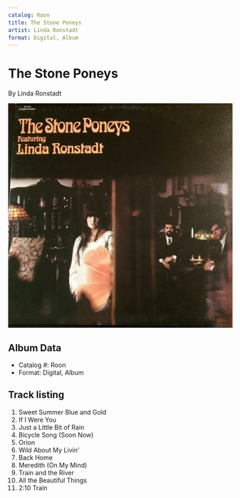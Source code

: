```yaml
---
catalog: Roon
title: The Stone Poneys
artist: Linda Ronstadt
format: Digital, Album
---
```


# The Stone Poneys

By Linda Ronstadt

![](../../assets/albumcovers/Linda_Ronstadt-The_Stone_Poneys.png)

## Album Data

- Catalog #: Roon
- Format: Digital, Album


## Track listing


1. Sweet Summer Blue and Gold
2. If I Were You
3. Just a Little Bit of Rain
4. Bicycle Song (Soon Now)
5. Orion
6. Wild About My Livin'
7. Back Home
8. Meredith (On My Mind)
9. Train and the River
10. All the Beautiful Things
11. 2:10 Train

